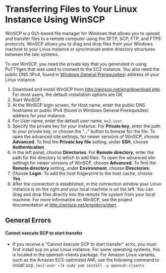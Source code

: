 # Transferring Files to Your Linux Instance Using WinSCP

WinSCP is a GUI-based file manager for Windows that allows you to upload and transfer files to a remote computer using the SFTP, SCP, FTP, and FTPS protocols. WinSCP allows you to drag and drop files from your Windows machine to your Linux instance or synchronize entire directory structures between the two systems.

To use WinSCP, you need the private key that you generated in using PuTTYgen that was used to connect to the EC2 instance. You also need the public DNS (IPv4, found in [Windows General Prerequisites](./Windows/WinGenRequisites/WinGenRequisites.md)) address of your Linux instance.

1. Download and install WinSCP from http://winscp.net/eng/download.php. For most users, the default installation options are OK.
2. Start WinSCP.
3. At the WinSCP login screen, for Host name, enter the public DNS hostname or public IPv4 (found in Windows General Prerequisites) address for your instance.
4. For User name, enter the default user name, `ec2-user`.
5. Specify the private key for your instance. For **Private key**, enter the path to your private key, or choose the "..." button to browse for the file. To open the advanced site settings, for newer versions of WinSCP, choose **Advanced**. To find the **Private key file** setting, under **SSH**, choose **Authentication**.
6. In the left panel, choose **Directories**. For **Remote directory**, enter the path for the directory to which to add files. To open the advanced site settings for newer versions of WinSCP, choose **Advanced**. To find the **Remote directory** setting, under **Environment**, choose **Directories**.
7. Choose **Login**. To add the host fingerprint to the host cache, choose **Yes**.
8. After the connection is established, in the connection window your Linux instance is on the right and your local machine is on the left. You can drag and drop files directly into the remote file system from your local machine. For more information on WinSCP, see the project documentation at http://winscp.net/eng/docs/start.

## General Errors
#### Cannot execute SCP to start transfer
* If you receive a "Cannot execute SCP to start transfer" error, you must first install scp on your Linux instance. For some operating systems, this is located in the openssh-clients package. For Amazon Linux variants, such as the Amazon ECS-optimized AMI, use the following command to install scp.
`[ec2-user ~]$ sudo yum install -y openssh-clients`
